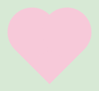<!DOCTYPE html>
<html lang="id">
<head>
    <meta charset="UTF-8">
    <meta name="viewport" content="width=device-width, initial-scale=1.0">
    <title>Untuk Ibu</title>
    <style>
        @import url('https://fonts.googleapis.com/css2?family=Dancing+Script:wght@700&family=Montserrat:wght@400;500&display=swap');
        body, html {
            margin: 0;
            padding: 0;
            width: 100%;
            height: 100%;
            font-family: 'Montserrat', sans-serif;
            background-color: #f0f0f0;
            overflow: hidden;
        }
        /* === PRELOADER === */
        .preloader {
            position: fixed;
            top: 0;
            left: 0;
            width: 100%;
            height: 100%;
            background-color: #d7e9d5;
            z-index: 9999;
            display: flex;
            justify-content: center;
            align-items: center;
            transition: transform 1.2s cubic-bezier(0.77, 0, 0.175, 1);
        }
        .preloader.loaded {
            transform: translateY(-100%);
        }
        .heart {
            width: 100px;
            height: 100px;
            background-color: #f7c9d9;
            position: relative;
            transform: rotate(-45deg);
            animation: beat 1.4s ease-in-out infinite;
        }
        .heart::before,
        .heart::after {
            content: "";
            width: 100px;
            height: 100px;
            background-color: #f7c9d9;
            border-radius: 50%;
            position: absolute;
        }
        .heart::before {
            top: -50px;
            left: 0;
        }
        .heart::after {
            top: 0;
            left: 50px;
        }
        @keyframes beat {
            0% { transform: rotate(-45deg) scale(1); }
            30% { transform: rotate(-45deg) scale(1.1); }
            50% { transform: rotate(-45deg) scale(1); }
            70% { transform: rotate(-45deg) scale(1.1); }
            100% { transform: rotate(-45deg) scale(1); }
        }
        /* === MAIN PAGE === */
        .page-wrapper {
            width: 100%;
            height: 100%;
            display: flex;
            justify-content: center;
            align-items: center;
        }
        .main-container {
            width: 100%;
            max-width: 450px;
            height: 100%;
            max-height: 900px;
            display: flex;
            flex-direction: column;
            background-color: #ffffff;
            box-shadow: 0 10px 30px rgba(0,0,0,0.1);
            opacity: 0;
            transform: scale(0.98);
            transition: opacity 0.8s ease-out 0.5s, transform 0.8s ease-out 0.5s;
        }
        body.loaded .main-container {
            opacity: 1;
            transform: scale(1);
        }
        .top-section {
            background-color: #d7e9d5;
            padding: 40px 20px 30px 20px;
            text-align: center;
        }
        .main-title {
            font-family: 'Dancing Script', cursive;
            font-size: 3.5em;
            color: #333;
            margin: 0;
            font-weight: 700;
        }
        .sub-title {
            font-family: 'Montserrat', sans-serif;
            font-size: 1em;
            color: #555;
            margin-top: 5px;
        }
        .content-section {
            flex-grow: 1;
            background-color: #ffffff;
            display: flex;
            flex-direction: column;
            align-items: center;
            justify-content: center;
            padding: 20px;
            gap: 30px;
        }
        .media-box {
            width: 85%;
            aspect-ratio: 16 / 9;
            max-height: 150px;
            border: 8px solid #f7c9d9;
            border-radius: 20px;
            display: flex;
            justify-content: center;
            align-items: center;
            background-color: #fff;
            color: #333;
            font-size: 1.5em;
            font-weight: 500;
        }
        .bottom-section {
            background-color: #d7e9d5;
            min-height: 10%;
        }
    </style>
</head>
<body>
    <div class="preloader">
        <div class="heart"></div>
    </div>
    <div class="page-wrapper">
        <div class="main-container">
            <div class="top-section">
                <h1 class="main-title">Untuk Ibu,</h1>
                <p class="sub-title">dari ayah, mas, adik</p>
            </div>
            <div class="content-section">
                <div class="media-box">Video</div>
                <div class="media-box">Foto</div>
            </div>
            <div class="bottom-section"></div>
        </div>
    </div>
    <script>
        window.addEventListener('load', function() {
            const preloader = document.querySelector('.preloader');
            const body = document.querySelector('body');
            setTimeout(function() {
                preloader.classList.add('loaded');
                body.classList.add('loaded');
                body.style.overflow = 'auto';
            }, 1500);
        });
    </script>
</body>
</html>
